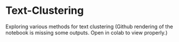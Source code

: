 # Text-Clustering
Exploring various methods for text clustering
(Github rendering of the notebook is missing some outputs. Open in colab to view properly.)
